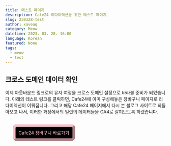 ```yaml
---
title: 테스트 페이지
description: Cafe24 리다이렉션을 위한 테스트 페이지
slug: 230328-test
author: xaveaq
category: Meow
datetime: 2023. 03. 28. 16:00
language: Korean
featured: None
tags:
  - meow
  - test
---
```


## 크로스 도메인 데이터 확인

이제 아웃바운드 링크로의 유저 여정을 크로스 도메인 설정으로 바라볼 준비가 되었습니다. 아래의 테스트 링크를 클릭하면, Cafe24에 이미 구성해놓은 장바구니 페이지로 리다이렉션이 이뤄집니다. 그리고 해당 Cafe24 페이지에서 다시 본 블로그 사이트로 되돌아오고 나서, 이러한 과정에서의 일련의 데이터들을 GA4로 살펴보도록 하겠습니다.

<br />

<a href="https://whitelatte4.cafe24.com/order/basket.html" target="_blank" style="font-weight:light;color:pink;text-decoration:none;"><span style="background-color:black;border:0.5rem outset pink;outline-offset: 0.5rem;;border-radius: 12px;margin:2rem 1.5rem;padding:0.6rem;text-decoration:none;">Cafe24 장바구니 바로가기</span></a>

<br />
